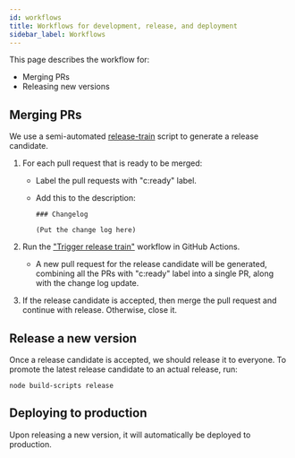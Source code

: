 ```yaml
---
id: workflows
title: Workflows for development, release, and deployment
sidebar_label: Workflows
---
```


This page describes the workflow for:

- Merging PRs
- Releasing new versions

## Merging PRs

We use a semi-automated [release-train](https://github.com/bemusic/release-train) script to generate a release candidate.

1. For each pull request that is ready to be merged:

   - Label the pull requests with "c:ready" label.

   - Add this to the description:

      ```
      ### Changelog

      (Put the change log here)
      ```


2. Run the ["Trigger release train"](https://github.com/bemusic/release-train/actions/workflows/trigger.yml) workflow in GitHub Actions.

    - A new pull request for the release candidate will be generated, combining all the PRs with "c:ready" label into a single PR, along with the change log update.

3. If the release candidate is accepted, then merge the pull request and continue with release. Otherwise, close it.

## Release a new version

Once a release candidate is accepted, we should release it to everyone. To promote the latest release candidate to an actual release, run:

```
node build-scripts release
```

## Deploying to production

Upon releasing a new version, it will automatically be deployed to production.
